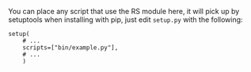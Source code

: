 You can place any script that use the RS module here, it will pick up by setuptools when installing with pip, just edit `setup.py` with the following:

    setup(
        # ...
        scripts=["bin/example.py"],
        # ...
        )
